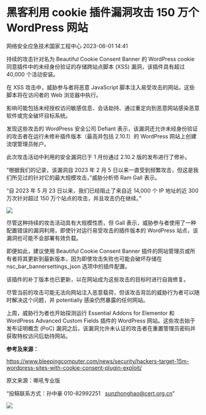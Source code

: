 #  黑客利用 cookie 插件漏洞攻击 150 万个 WordPress 网站   
 网络安全应急技术国家工程中心   2023-06-01 14:41  
  
持续的攻击针对名为 Beautiful Cookie Consent Banner 的 WordPress cookie 同意插件中的未经身份验证的存储跨站点脚本 (XSS) 漏洞，该插件具有超过 40,000 个活动安装。  
  
在 XSS 攻击中，威胁参与者将恶意 JavaScript 脚本注入易受攻击的网站，这些脚本将在访问者的 Web 浏览器中执行。  
  
影响可能包括未经授权访问敏感信息、会话劫持、通过重定向到恶意网站感染恶意软件或完全破坏目标系统。  
  
发现这些攻击的 WordPress 安全公司 Defiant 表示，该漏洞还允许未经身份验证的攻击者在运行未修补插件版本（最高并包括 2.10.1）的 WordPress 网站上创建流氓管理员帐户。  
  
此次攻击活动中利用的安全漏洞已于 1 月份通过 2.10.2 版的发布进行了修补。  
  
“根据我们的记录，该漏洞自 2023 年 2 月 5 日以来一直受到频繁攻击，但这是我们所见过的针对它的最大规模攻击，”威胁分析师 Ram Gall 表示。  
  
“自 2023 年 5 月 23 日以来，我们已经阻止了来自近 14,000 个 IP 地址的近 300 万次针对超过 150 万个站点的攻击，并且攻击仍在继续。”  
  
![](https://mmbiz.qpic.cn/sz_mmbiz_png/wpkib3J60o2ibBzgdxpcpnIHocxyPicKWOjpZ7xXrjxKVgaWyqypIEvFdXtbia5sIho3VfvlzjK4icOTiaor138x59MA/640?wx_fmt=png "")  
  
尽管这种持续的攻击活动具有大规模性质，但 Gall 表示，威胁参与者使用了一种配置错误的漏洞利用，即使针对运行易受攻击的插件版本的 WordPress 站点，该漏洞也可能不会部署有效负载。  
  
即便如此，建议使用 Beautiful Cookie Consent Banner 插件的网站管理员或所有者将其更新到最新版本，因为即使攻击失败也可能会破坏存储在 nsc_bar_bannersettings_json 选项中的插件配置。  
  
该插件的补丁版本也已更新，以在网站成为这些攻击的目标时进行自我修复。  
  
尽管当前的攻击可能无法向网站注入恶意载荷，但该攻击背后的威胁行为者可以随时解决这个问题，并 potentially 感染仍然暴露的任何网站。  
  
上周，威胁行为者也开始探测运行 Essential Addons for Elementor 和 WordPress Advanced Custom Fields 插件的 WordPress 网站。这些攻击始于发布证明概念 (PoC) 漏洞之后，该漏洞允许未认证的攻击者在重置管理员密码并获取特权访问后劫持网站。  
  
**参考及来源：**  
  
https://www.bleepingcomputer.com/news/security/hackers-target-15m-wordpress-sites-with-cookie-consent-plugin-exploit/  
  
  
  
原文来源：嘶吼专业版  
  
“投稿联系方式：孙中豪 010-82992251   sunzhonghao@cert.org.cn”  
  
![](https://mmbiz.qpic.cn/mmbiz_jpg/GoUrACT176n1NvL0JsVSB8lNDX2FCGZjW0HGfDVnFao65ic4fx6Rv4qylYEAbia4AU3V2Zz801UlicBcLeZ6gS6tg/640?wx_fmt=jpeg&wxfrom=5&wx_lazy=1&wx_co=1 "")  
  
